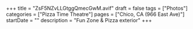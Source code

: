 +++
title = "ZsF5NZvLLGtggQmecGwM.avif"
draft = false
tags = ["Photos"]
categories = ["Pizza Time Theatre"]
pages = ["Chico, CA (966 East Ave)"]
startDate = ""
description = "Fun Zone & Pizza exterior"
+++
